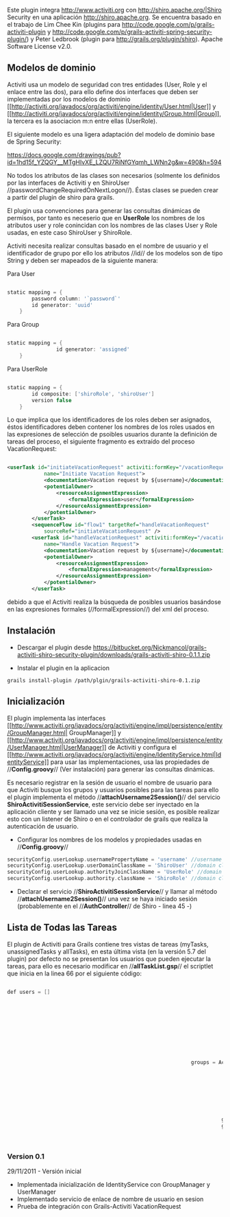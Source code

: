 Este plugin integra http://www.activiti.org con http://shiro.apache.org/|Shiro Security en una 
aplicación http://shiro.apache.org. 
Se encuentra basado en el trabajo de Lim Chee Kin (plugins para http://code.google.com/p/grails-activiti-plugin y 
http://code.google.com/p/grails-activiti-spring-security-plugin/) y 
Peter Ledbrook (plugin para http://grails.org/plugin/shiro). 
Apache Software License v2.0.

## Modelos de dominio
Activiti usa un modelo de seguridad con tres entidades (User, Role y el enlace entre las dos), para ello define dos interfaces que deben ser implementadas por los modelos de dominio [[http://activiti.org/javadocs/org/activiti/engine/identity/User.html|User]] y [[http://activiti.org/javadocs/org/activiti/engine/identity/Group.html|Group]], la tercera es la asociacion m:n entre ellas (UserRole).

El siguiente modelo es una ligera adaptación del modelo de dominio base de Spring Security: 

https://docs.google.com/drawings/pub?id=1hd15f_YZQGY__MTgHIvXE_LZQU7RiNfGYqmh_LWNn2g&w=490&h=594

No todos los atributos de las clases son necesarios (solmente los definidos por las interfaces de Activiti y en ShiroUser //passwordChangeRequiredOnNextLogon//). Éstas clases se pueden crear a partir del plugin de shiro para grails.

El plugin usa convenciones para generar las consultas dinámicas de permisos, por tanto es neceserio que en **UserRole** los nombres de los atributos user y role conincidan con los nombres de las clases User y Role usadas, en este caso ShiroUser y ShiroRole.

Activiti necesita realizar consultas basado en el nombre de usuario y el identificador de grupo por ello los atributos //id// de los modelos son de tipo String y deben ser mapeados de la siguiente manera:

Para User
```groovy

static mapping = {
		password column: '`password`'
		id generator: 'uuid'
	}
```
Para Group
```groovy

static mapping = {
                id generator: 'assigned'
	}
```
Para UserRole
```groovy

static mapping = {
		id composite: ['shiroRole', 'shiroUser']
		version false
	}
```
Lo que implica que los identificadores de los roles deben ser asignados, éstos identificadores deben contener los nombres de los roles usados en las expresiones de selección de psoibles usuarios durante la definición de tareas del proceso, el siguiente fragmento es extraído del proceso VacationRequest:

```xml

<userTask id="initiateVacationRequest" activiti:formKey="/vacationRequest/create"
			name="Initiate Vacation Request">
			<documentation>Vacation request by ${username}</documentation>
			<potentialOwner>
				<resourceAssignmentExpression>
					<formalExpression>user</formalExpression>
				</resourceAssignmentExpression>
			</potentialOwner>
		</userTask>
		<sequenceFlow id="flow1" targetRef="handleVacationRequest"
			sourceRef="initiateVacationRequest" />
		<userTask id="handleVacationRequest" activiti:formKey="/vacationRequest/approval"
			name="Handle Vacation Request">
			<documentation>Vacation request by ${username}</documentation>
			<potentialOwner>
				<resourceAssignmentExpression>
					<formalExpression>management</formalExpression>
				</resourceAssignmentExpression>
			</potentialOwner>
		</userTask>
```

debido a que el Activiti realiza la búsqueda de posibles usuarios basándose en las expresiones formales (//formalExpression//) del xml del proceso.

## Instalación

* Descargar el plugin desde https://bitbucket.org/Nickmancol/grails-activiti-shiro-security-plugin/downloads/grails-activiti-shiro-0.1.1.zip

* Instalar el plugin en la aplicacion
```
grails install-plugin /path/plgin/grails-activiti-shiro-0.1.zip
```

## Inicialización

El plugin implementa las interfaces [[http://www.activiti.org/javadocs/org/activiti/engine/impl/persistence/entity/GroupManager.html| GroupManager]] y [[http://www.activiti.org/javadocs/org/activiti/engine/impl/persistence/entity/UserManager.html|UserManager]] de Activiti y configura el [[http://www.activiti.org/javadocs/org/activiti/engine/IdentityService.html|IdentityService]] para usar las implementaciones, usa las propiedades de //**Config.groovy**// (Ver instalación) para generar las consultas dinámicas.

Es necesario registrar en la sesión de usuario el nombre de usuario para que Activiti busque los grupos y usuarios posibles para las tareas para ello el plugin implementa el método //**attachUsername2Session()**// del servicio **ShiroActivitiSessionService**, este servicio debe ser inyectado en la aplicación cliente y ser llamado una vez se inicie sesión, es posible realizar esto con un listener de Shiro o en el controlador de grails que realiza la autenticación de usuario.

* Configurar los nombres de los modelos y propiedades usadas en //**Config.groovy**// 
```groovy
securityConfig.userLookup.usernamePropertyName = 'username' //username property
securityConfig.userLookup.userDomainClassName = 'ShiroUser' //domain classname without package
securityConfig.userLookup.authorityJoinClassName = 'UserRole' //domain classname without package
securityConfig.userLookup.authority.className = 'ShiroRole' //domain classname without package
```

* Declarar el servicio //**ShiroActivitiSessionService**// y llamar al método //**attachUsername2Session()**// una vez se haya iniciado sesión (probablemente en el //**AuthController**// de Shiro - linea 45 -)

## Lista de Todas las Tareas

El plugin de Activiti para Grails contiene tres vistas de tareas (myTasks, unassignedTasks y allTasks), en esta última vista (en la versión 5.7 del plugin) por defecto no se presentan los usuarios que pueden ejecutar la tareas, para ello es necesario modificar en //**allTaskList.gsp**// el scriptlet que inicia en la linea 66 por el siguiente código:

```java

def users = []
																		def userList=[:]
																		def userIds = ActivitiUtils.activitiService.getCandidateUserIds(taskInstance.id)
																		def groups
																		def groupIds
																		if (!applicationContext.getBean('pluginManager').hasGrailsPlugin('activitiSpringSecurity')) {
																		
																		def User = grailsApplication.getDomainClass(grailsApplication.config.securityConfig.userLookup.userDomainClassName).clazz
																		  users = User."findAllBy${GrailsNameUtils.getClassNameRepresentation(grailsApplication.config.securityConfig.userLookup.usernamePropertyName)}InList"(userIds)
																		
																			for (id in userIds) {
									                        groups = ActivitiUtils.identityService.createGroupQuery().groupMember(id).orderByGroupId().asc().list()
									                        
									                                        }		       
																		} else {
																		  def User = grailsApplication.getDomainClass(grailsApplication.config.grails.plugins.springsecurity.userLookup.userDomainClassName).clazz
																		  users = User."findAllBy${GrailsNameUtils.getClassNameRepresentation(grailsApplication.config.grails.plugins.springsecurity.userLookup.usernamePropertyName)}InList"(userIds)
																			
																		}
																		for (user in users) {
															          groups = ActivitiUtils.identityService.createGroupQuery().groupMember(user.id).orderByGroupId().asc().list()
															          groupIds = groups?" ${groups.collect{it.name}}":""
																				userList[user.username]="${user.username}${groupIds}"
																			}
```
### Version 0.1
29/11/2011 - Versión inicial

* Implementada inicialización de IdentityService con GroupManager y UserManager
* Implementado servicio de enlace de nombre de usuario en sesion
* Prueba de integración con Grails-Activiti VacationRequest
